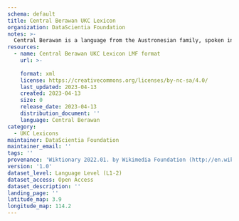 ```yaml
---
schema: default
title: Central Berawan UKC Lexicon
organization: DataScientia Foundation
notes: >-
  Central Berawan is a language from the Austronesian family, spoken in Oceania. The UKC Lexicon of Central Berawan is represented as a lexico-semantic network. It consists of words, word senses, synsets, as well as sense-level and synset-level relationships.
resources:
  - name: Central Berawan UKC Lexicon LMF format
    url: >-
      
    format: xml
    license: https://creativecommons.org/licenses/by-nc-sa/4.0/
    last_updated: 2023-04-13
    created: 2023-04-13
    size: 0
    release_date: 2023-04-13
    distribution_document: ''
    language: Central Berawan
category:
  - UKC Lexicons
maintainer: DataScientia Foundation
maintainer_email: ''
tags: ''
provenance: 'Wiktionary 2022.01. by Wikimedia Foundation (http://en.wiktionary.org); Princeton WordNet 2.1 by Princeton University (https://wordnet.princeton.edu)'
version: '1.0'
dataset_level: Language Level (L1-2)
dataset_access: Open Access
dataset_description: ''
landing_page: ''
latitude_map: 3.9
longitude_map: 114.2
---
```

